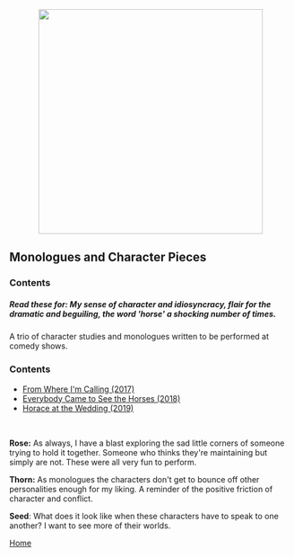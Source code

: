 <img src="https://trvscnnn.github.io/portfolio/assets/monologues-top.png" width="400" height="400" style="display: block; margin: 0 auto" />

## Monologues and Character Pieces

### Contents

##### Read these for: My sense of character and idiosyncracy, flair for the dramatic and beguiling, the word 'horse' a shocking number of times.

A trio of character studies and monologues written to be performed at comedy shows. 

### Contents
- [From Where I'm Calling (2017)](/Prose/FromWhereImCalling.md)
- [Everybody Came to See the Horses (2018)](/Prose/Horses.md)
- [Horace at the Wedding (2019)](/Prose/Horace.md)
<br>

**Rose:** As always, I have a blast exploring the sad little corners of someone trying to hold it together. Someone who thinks they're maintaining but simply are not. These were all very fun to perform.

**Thorn:** As monologues the characters don't get to bounce off other personalities enough for my liking. A reminder of the positive friction of character and conflict.

**Seed**: What does it look like when these characters have to speak to one another? I want to see more of their worlds.
<br>

[Home](../index.md)